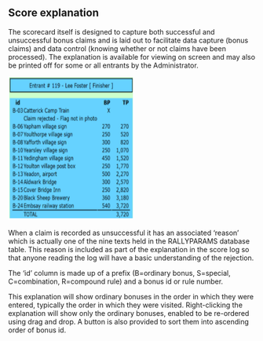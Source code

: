 ## Score explanation
The scorecard itself is designed to capture both successful and unsuccessful bonus claims and is laid out to facilitate data capture (bonus claims) and data control (knowing whether or not claims have been processed). The explanation is available for viewing on screen and may also be printed off for some or all entrants by the Administrator.

![Score explanation](./scorex.png)

When a claim is recorded as unsuccessful it has an associated ‘reason’ which is actually one of the nine texts held in the RALLYPARAMS database table. This reason is included as part of the explanation in the score log so that anyone reading the log will have a basic  understanding of the rejection.

The ‘id’ column is made up of a prefix (B=ordinary bonus, S=special, C=combination, R=compound rule) and a bonus id or rule number.

This explanation will show ordinary bonuses in the order in which they were entered, typically the order in which they were visited. Right-clicking the explanation will show only the ordinary bonuses, enabled to be re-ordered using drag and drop. A button is also provided to sort them into ascending order of bonus id.
